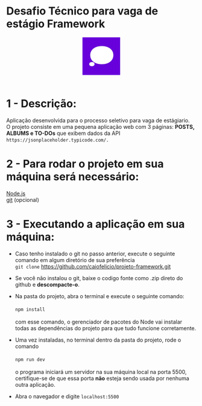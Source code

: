 # Desafio Técnico para vaga de estágio Framework
<center>
<img src="frame-logo.png" 
alt="Framework logo" width="100"></center>

<br>

# 1 - Descrição:

Aplicação desenvolvida para o processo seletivo para vaga de estágiario.  
O projeto consiste em uma pequena aplicação web com 3 páginas: **POSTS, ALBUMS e TO-DOs** que exibem dados da API `https://jsonplaceholder.typicode.com/.`

# 2 - Para rodar o projeto em sua máquina será necessário:  

[Node.js](https://nodejs.org/en/)
<br>
[git](https://git-scm.com/downloads) (opcional)

# 3 - Executando a aplicação em sua máquina:

* Caso tenho instalado o git no passo anterior, execute o seguinte comando em algum diretório de sua preferência <br>
`git clone` <https://github.com/caiofelicio/projeto-framework.git> 

* Se você não instalou o git, baixe o codigo fonte como .zip direto do github e **descompacte-o**.

* Na pasta do projeto, abra o terminal e execute o seguinte comando:<br><br>
`npm install` <br><br>
com esse comando, o gerenciador de pacotes do Node vai instalar todas as dependências do projeto para que tudo funcione corretamente.

* Uma vez instaladas, no terminal dentro da pasta do projeto, rode o comando <br><br>
`npm run dev` <br><br>
o programa iniciará um servidor na sua máquina local na porta 5500, certifique-se de que essa porta **não** esteja sendo usada por nenhuma outra aplicação.

* Abra o navegador e digite `localhost:5500`
